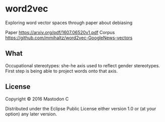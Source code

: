 # word2vec

Exploring word vector spaces through paper about debiasing

Paper <https://arxiv.org/pdf/1607.06520v1.pdf>
Corpus <https://github.com/mmihaltz/word2vec-GoogleNews-vectors>

## What

Occupational stereotypes: she-he axis used to reflect gender stereotypes.  First step is being able to project words onto that axis.


## License

Copyright © 2016 Mastodon C

Distributed under the Eclipse Public License either version 1.0 or (at
your option) any later version.
